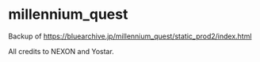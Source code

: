 # millennium_quest
Backup of https://bluearchive.jp/millennium_quest/static_prod2/index.html

All credits to NEXON and Yostar.

